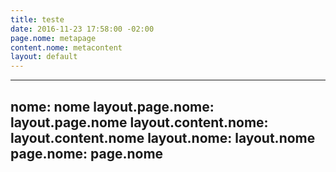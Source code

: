 ```yaml
---
title: teste
date: 2016-11-23 17:58:00 -02:00
page.nome: metapage
content.nome: metacontent
layout: default
---
```


---
nome: nome
layout.page.nome: layout.page.nome
layout.content.nome: layout.content.nome
layout.nome: layout.nome
page.nome: page.nome
---